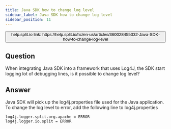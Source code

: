```yaml
---
title: Java SDK how to change log level
sidebar_label: Java SDK how to change log level
sidebar_position: 11
---
```


<p>
  <button style={{borderRadius:'8px', border:'1px', fontFamily:'Courier New', fontWeight:'800', textAlign:'left'}}> help.split.io link: https://help.split.io/hc/en-us/articles/360028455332-Java-SDK-how-to-change-log-level </button>
</p>

## Question
When integrating Java SDK into a framework that uses Log4J, the SDK start logging lot of debugging lines, is it possible to change log level?

## Answer
Java SDK will pick up the log4j.properties file used for the Java application.
To change the log level to error, add the following line to log4j.properties
```
log4j.logger.split.org.apache = ERROR
log4j.logger.io.split = ERROR
```